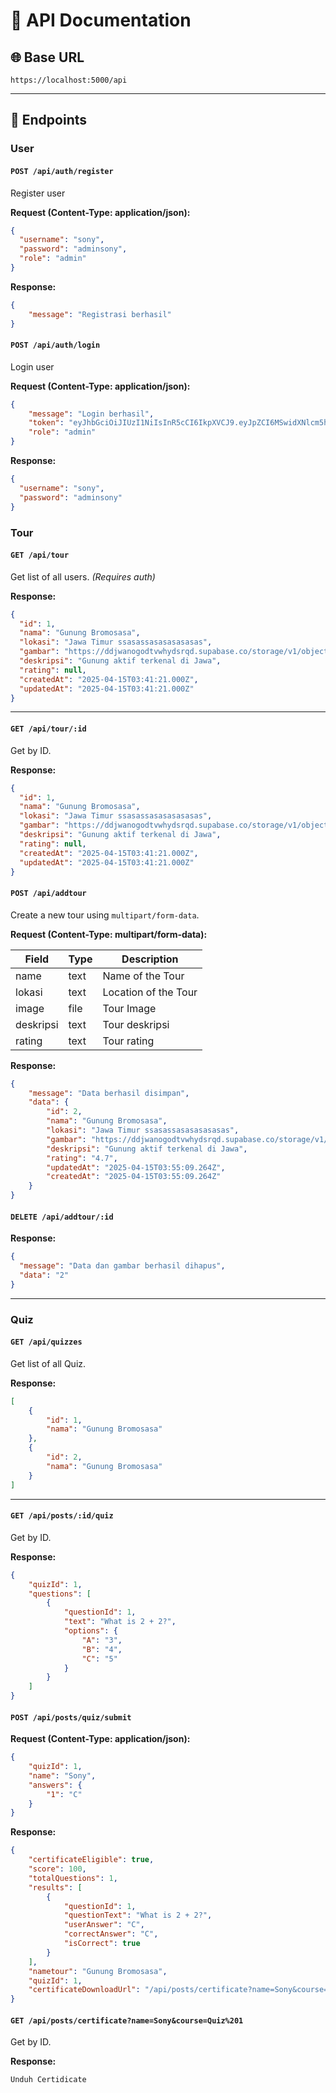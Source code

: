 # 📘 API Documentation

## 🌐 Base URL

```
https://localhost:5000/api
```

---

## 📄 Endpoints

### User

#### `POST /api/auth/register`

Register user 

**Request (Content-Type: application/json):**

```json 
{
  "username": "sony",
  "password": "adminsony",
  "role": "admin"
}
```

**Response:**

```json
{
    "message": "Registrasi berhasil"
}
```

#### `POST /api/auth/login`

Login user 

**Request (Content-Type: application/json):**

```json 
{
    "message": "Login berhasil",
    "token": "eyJhbGciOiJIUzI1NiIsInR5cCI6IkpXVCJ9.eyJpZCI6MSwidXNlcm5hbWUiOiJzb255IiwiaWF0IjoxNzQ0Nzc3OTM1LCJleHAiOjE3NDQ3ODE1MzV9.urx8ZlMAajEyLlmo8OTZ9ZgYVSAcN8A-sBioESbuRtU",
    "role": "admin"
}
```

**Response:**

```json
{
  "username": "sony",
  "password": "adminsony"
}

```

### Tour

#### `GET /api/tour`

Get list of all users. *(Requires auth)*

**Response:**

```json
{
  "id": 1,
  "nama": "Gunung Bromosasa",
  "lokasi": "Jawa Timur ssasassasasasasasas",
  "gambar": "https://ddjwanogodtvwhydsrqd.supabase.co/storage/v1/object/public/bucketwisata/wisata/20bssc81aa-bbd7-4101-bb17-e522f0b1c0ba.png",
  "deskripsi": "Gunung aktif terkenal di Jawa",
  "rating": null,
  "createdAt": "2025-04-15T03:41:21.000Z",
  "updatedAt": "2025-04-15T03:41:21.000Z"
}
```

---

#### `GET /api/tour/:id`

Get by ID.

**Response:**

```json
{
  "id": 1,
  "nama": "Gunung Bromosasa",
  "lokasi": "Jawa Timur ssasassasasasasasas",
  "gambar": "https://ddjwanogodtvwhydsrqd.supabase.co/storage/v1/object/public/bucketwisata/wisata/20asabc81aa-bbd7-4101-bb17-e522f0b1c0ba.png",
  "deskripsi": "Gunung aktif terkenal di Jawa",
  "rating": null,
  "createdAt": "2025-04-15T03:41:21.000Z",
  "updatedAt": "2025-04-15T03:41:21.000Z"
}
```

#### `POST /api/addtour`

Create a new tour using `multipart/form-data`.

**Request (Content-Type: multipart/form-data):**

| Field     | Type   | Description          |
|-----------|--------|----------------------|
| name      | text   | Name of the Tour     |
| lokasi    | text   | Location of the Tour |
| image     | file   | Tour Image           |
| deskripsi | text   | Tour deskripsi       |
| rating    | text   | Tour rating          |

**Response:**

```json
{
    "message": "Data berhasil disimpan",
    "data": {
        "id": 2,
        "nama": "Gunung Bromosasa",
        "lokasi": "Jawa Timur ssasassasasasasasas",
        "gambar": "https://ddjwanogodtvwhydsrqd.supabase.co/storage/v1/object/public/bucketwisata/wisata/45874de1-41bd-4f2e-a73e-2a2445ef2ddd.png",
        "deskripsi": "Gunung aktif terkenal di Jawa",
        "rating": "4.7",
        "updatedAt": "2025-04-15T03:55:09.264Z",
        "createdAt": "2025-04-15T03:55:09.264Z"
    }
}
```

#### `DELETE /api/addtour/:id`

**Response:**

```json
{
  "message": "Data dan gambar berhasil dihapus",
  "data": "2"
}
```

---

### Quiz

#### `GET /api/quizzes`

Get list of all Quiz.

**Response:**

```json
[
    {
        "id": 1,
        "nama": "Gunung Bromosasa"
    },
    {
        "id": 2,
        "nama": "Gunung Bromosasa"
    }
]
```

---

#### `GET /api/posts/:id/quiz`

Get by ID.

**Response:**

```json
{
    "quizId": 1,
    "questions": [
        {
            "questionId": 1,
            "text": "What is 2 + 2?",
            "options": {
                "A": "3",
                "B": "4",
                "C": "5"
            }
        }
    ]
}
```

#### `POST /api/posts/quiz/submit`

**Request (Content-Type: application/json):**

```json 
{
    "quizId": 1,
    "name": "Sony",
    "answers": {
        "1": "C"
    }
}
```

**Response:**

```json
{
    "certificateEligible": true,
    "score": 100,
    "totalQuestions": 1,
    "results": [
        {
            "questionId": 1,
            "questionText": "What is 2 + 2?",
            "userAnswer": "C",
            "correctAnswer": "C",
            "isCorrect": true
        }
    ],
    "nametour": "Gunung Bromosasa",
    "quizId": 1,
    "certificateDownloadUrl": "/api/posts/certificate?name=Sony&course=Gunung%20Bromosasa"
}
```

#### `GET /api/posts/certificate?name=Sony&course=Quiz%201`

Get by ID.

**Response:**

```
Unduh Certidicate
```
